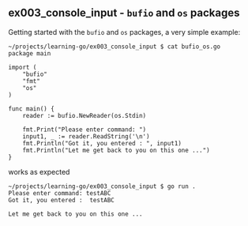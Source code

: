 ## ex003_console_input -  `bufio` and `os` packages

Getting started with the `bufio` and `os` packages, a very simple example:
```
~/projects/learning-go/ex003_console_input $ cat bufio_os.go
package main

import (
	"bufio"
	"fmt"
	"os"
)

func main() {
	reader := bufio.NewReader(os.Stdin)

	fmt.Print("Please enter command: ")
	input1, _ := reader.ReadString('\n')
	fmt.Println("Got it, you entered : ", input1)
	fmt.Println("Let me get back to you on this one ...")
}
```
works as expected
```
~/projects/learning-go/ex003_console_input $ go run .
Please enter command: testABC
Got it, you entered :  testABC

Let me get back to you on this one ...
```